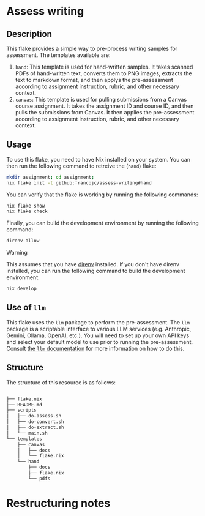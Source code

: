 # Assess writing 

## Description 

This flake provides a simple way to pre-process writing samples for assessment. The templates available are: 

1. `hand`: This template is used for hand-written samples. It takes scanned PDFs of hand-written text, converts them to PNG images, extracts the text to markdown format, and then applys the pre-assessment according to assignment instruction, rubric, and other necessary context.
2. `canvas`: This template is used for pulling submissions from a Canvas course assignment. It takes the assignment ID and course ID, and then pulls the submissions from Canvas. It then applies the pre-assessment according to assignment instruction, rubric, and other necessary context.

## Usage 

To use this flake, you need to have Nix installed on your system. You can then run the following command to retreive the (`hand`) flake:

```sh
mkdir assignment; cd assignment;
nix flake init -t github:francojc/assess-writing#hand
```

You can verify that the flake is working by running the following commands: 

```sh
nix flake show
nix flake check
```

Finally, you can build the development environment by running the following command: 

```sh
direnv allow
```

> [!WARNING]
> This assumes that you have [direnv](https://direnv.net/) installed. If you don't have direnv installed, you can run the following command to build the development environment: 
>

```sh
nix develop
```

## Use of `llm` 

This flake uses the `llm` package to perform the pre-assessment. The `llm` package is a scriptable interface to various LLM services (e.g. Anthropic, Gemini, Ollama, OpenAI, etc.). You will need to set up your own API keys and select your default model to use prior to running the pre-assessment. Consult [the `llm` documentation](https://llm.datasette.io/) for more information on how to do this.


## Structure 

The structure of this resource is as follows: 

```sh 

├── flake.nix
├── README.md
├── scripts
│   ├── do-assess.sh
│   ├── do-convert.sh
│   ├── do-extract.sh
│   └── main.sh
└── templates
    ├── canvas
    │   ├── docs
    │   └── flake.nix
    └── hand
        ├── docs
        ├── flake.nix
        └── pdfs
```

# Restructuring notes 



